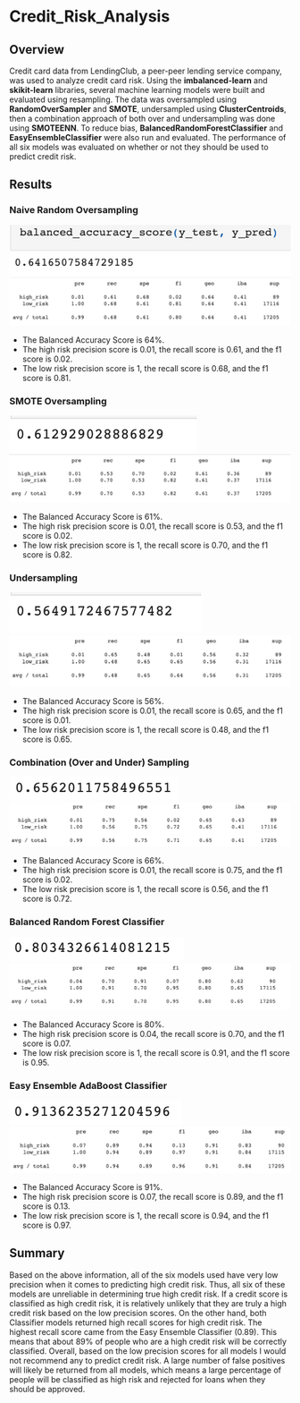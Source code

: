 # Credit_Risk_Analysis
## Overview
Credit card data from LendingClub, a peer-peer lending service company, was used to analyze credit card risk. Using the **imbalanced-learn** and **skikit-learn** libraries, several machine learning models were built and evaluated using resampling. The data was oversampled using **RandomOverSampler** and **SMOTE**, undersampled using **ClusterCentroids**, then a combination approach of both over and undersampling was done using **SMOTEENN**. To reduce bias, **BalancedRandomForestClassifier** and **EasyEnsembleClassifier** were also run and evaluated. The performance of all six models was evaluated on whether or not they should be used to predict credit risk.  
## Results 
### Naive Random Oversampling
![This is an image](https://github.com/dsilvaggio/Credit_Risk_Analysis/blob/main/Resources/Screen%20Shot%202022-06-14%20at%201.25.11%20PM.png)
![This is an image](https://github.com/dsilvaggio/Credit_Risk_Analysis/blob/main/Resources/Screen%20Shot%202022-06-14%20at%201.25.21%20PM.png)

* The Balanced Accuracy Score is 64%.
* The high risk precision score is 0.01, the recall score is 0.61, and the f1 score is 0.02. 
*  The low risk precision score is 1, the recall score is 0.68, and the f1 score is 0.81.
### SMOTE Oversampling
![This is an image](https://github.com/dsilvaggio/Credit_Risk_Analysis/blob/main/Resources/Screen%20Shot%202022-06-14%20at%201.27.20%20PM.png)
![This is an image](https://github.com/dsilvaggio/Credit_Risk_Analysis/blob/main/Resources/Screen%20Shot%202022-06-14%20at%201.27.26%20PM.png)

* The Balanced Accuracy Score is 61%.
* The high risk precision score is 0.01, the recall score is 0.53, and the f1 score is 0.02. 
*  The low risk precision score is 1, the recall score is 0.70, and the f1 score is 0.82.
### Undersampling
![This is an image](https://github.com/dsilvaggio/Credit_Risk_Analysis/blob/main/Resources/Screen%20Shot%202022-06-14%20at%201.28.36%20PM.png)
![This is an image](https://github.com/dsilvaggio/Credit_Risk_Analysis/blob/main/Resources/Screen%20Shot%202022-06-14%20at%201.28.42%20PM.png)

* The Balanced Accuracy Score is 56%.
* The high risk precision score is 0.01, the recall score is 0.65, and the f1 score is 0.01. 
*  The low risk precision score is 1, the recall score is 0.48, and the f1 score is 0.65.
### Combination (Over and Under) Sampling
![This is an image](https://github.com/dsilvaggio/Credit_Risk_Analysis/blob/main/Resources/Screen%20Shot%202022-06-14%20at%201.29.43%20PM.png)
![This is an image](https://github.com/dsilvaggio/Credit_Risk_Analysis/blob/main/Resources/Screen%20Shot%202022-06-14%20at%201.29.48%20PM.png)

* The Balanced Accuracy Score is 66%.
* The high risk precision score is 0.01, the recall score is 0.75, and the f1 score is 0.02. 
*  The low risk precision score is 1, the recall score is 0.56, and the f1 score is 0.72.
### Balanced Random Forest Classifier
![This is an image](https://github.com/dsilvaggio/Credit_Risk_Analysis/blob/main/Resources/Screen%20Shot%202022-06-14%20at%201.30.49%20PM.png)
![This is an image](https://github.com/dsilvaggio/Credit_Risk_Analysis/blob/main/Resources/Screen%20Shot%202022-06-14%20at%201.30.56%20PM.png)

* The Balanced Accuracy Score is 80%.
* The high risk precision score is 0.04, the recall score is 0.70, and the f1 score is 0.07. 
*  The low risk precision score is 1, the recall score is 0.91, and the f1 score is 0.95.
### Easy Ensemble AdaBoost Classifier
![This is an image](https://github.com/dsilvaggio/Credit_Risk_Analysis/blob/main/Resources/Screen%20Shot%202022-06-14%20at%201.32.00%20PM.png)
![This is an image](https://github.com/dsilvaggio/Credit_Risk_Analysis/blob/main/Resources/Screen%20Shot%202022-06-14%20at%201.32.08%20PM.png)

* The Balanced Accuracy Score is 91%.
* The high risk precision score is 0.07, the recall score is 0.89, and the f1 score is 0.13. 
*  The low risk precision score is 1, the recall score is 0.94, and the f1 score is 0.97.
## Summary

Based on the above information, all of the six models used have very low precision when it comes to predicting high credit risk. Thus, all six of these models are unreliable in determining true high credit risk. If a credit score is classified as high credit risk, it is relatively unlikely that they are truly a high credit risk based on the low precision scores. On the other hand, both Classifier models returned high recall scores for high credit risk. The highest recall score came from the Easy Ensemble Classifier (0.89). This means that about 89% of people who are a high credit risk will be correctly classified. Overall, based on the low precision scores for all models I would not recommend any to predict credit risk. A large number of false positives will likely be returned from all models, which means a large percentage of people will be classified as high risk and rejected for loans when they should be approved.   
